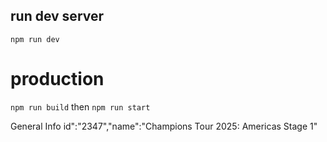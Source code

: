 ## run dev server

`npm run dev`

# production

`npm run build` then `npm run start`

General Info
id":"2347","name":"Champions Tour 2025: Americas Stage 1"
